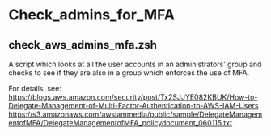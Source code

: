 
Check_admins_for_MFA
===========

check_aws_admins_mfa.zsh
----------------------
A script which looks at all the user accounts in an administrators' group and checks to see if they are also in 
a group which enforces the use of MFA.

For details, see:
https://blogs.aws.amazon.com/security/post/Tx2SJJYE082KBUK/How-to-Delegate-Management-of-Multi-Factor-Authentication-to-AWS-IAM-Users
https://s3.amazonaws.com/awsiammedia/public/sample/DelegateManagementofMFA/DelegateManagementofMFA_policydocument_060115.txt


